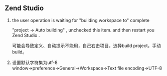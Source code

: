 ## Zend Studio
 

1. the user operation is waiting for "building workspace to" complete

	"project -> Auto building" , unchecked this item. and then  restart you Zend Studio . 

	可能会导致定义、自动提示不能用，自己右击项目，选择build project，手动build。

2. 设置默认字符集为utf-8  
	window->preference->General->Workspace->Text file encoding->UTF-8